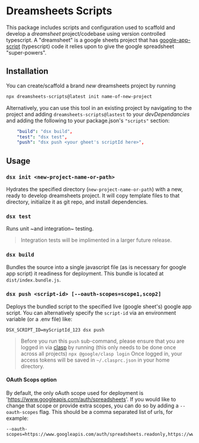 # Dreamsheets Scripts

This package includes scripts and configuration used to scaffold and develop a _dreamsheet_ project/codebase using version controlled typescript. A "dreamsheet" is a google sheets project that has [google-app-script](https://developers.google.com/apps-script/guides/sheets) (typescript) code it relies upon to give the google spreadsheet "super-powers".

## Installation

You can create/scaffold a brand *new* dreamsheets project by running

```bash
npx dreamsheets-scripts@latest init name-of-new-project
```

Alternatively, you can use this tool in an existing project by navigating to the project and adding ```dreamsheets-scripts@lastest``` to your
 *devDependancies* and adding the following to your package.json's `"scripts"` section:

```yaml
    "build": "dsx build",
    "test": "dsx test",
    "push": "dsx push <your gheet's scriptId here>",
```

## Usage

### `dsx init <new-project-name-or-path>`
Hydrates the specified directory (`new-project-name-or-path`) with a new, ready to develop dreamsheets project. It will copy template files to that directory, initialize it as git repo, and install dependencies. 


### `dsx test`
Runs unit ~and integration~ testing. 
> Integration tests will be implimented in a larger future release.


### `dsx build`
Bundles the source into a single javascript file (as is necessary for google app script) it readiness for deployment. This bundle is located at `dist/index.bundle.js`.

### `dsx push <script-id> [--oauth-scopes=scope1,scop2]`
Deploys the bundled script to the specified live (google sheet's) google app script. 
You can alternatively specify the `script-id` via an environment variable (or a .env file) like:

```
DSX_SCRIPT_ID=myScriptId_123 dsx push
```

> Before you run this `push` sub-command, please ensure that you are logged in via [clasp](https://github.com/google/clasp) by running (this only needs to be done once across all projects)
> ```npx @google/clasp login```
> Once logged in, your access tokens will be saved in `~/.clasprc.json` in your home directory.

#### OAuth Scops option
By default, the only oAuth scope used for deployment is 'https://www.googleapis.com/auth/spreadsheets'. If you would like to change that scope or provide extra scopes, you can do so by adding a `--oauth-scopes` flag. This should be a comma separated list of urls, for example:

```
--oauth-scopes=https://www.googleapis.com/auth/spreadsheets.readonly,https://www.googleapis.com/auth/userinfo.email
```
